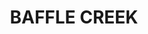---
lastmod: '2025-04-06T06:05:21+00:00'
latitude: -24.688503
layout: suburb
longitude: 151.872531
postcode: '4674'
state: QLD
title: BAFFLE CREEK
url: /qld/baffle-creek/
---
